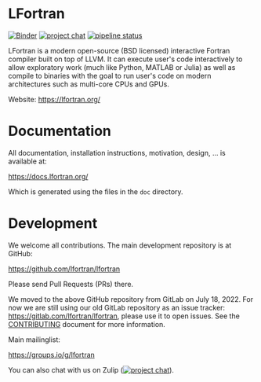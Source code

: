 # LFortran

[![Binder](https://mybinder.org/badge_logo.svg)](https://mybinder.org/v2/gl/lfortran%2Fweb%2Flfortran-binder/master?filepath=Demo.ipynb)
[![project chat](https://img.shields.io/badge/zulip-join_chat-brightgreen.svg)](https://lfortran.zulipchat.com/)
[![pipeline status](https://gitlab.com/lfortran/lfortran/badges/master/pipeline.svg)](https://gitlab.com/lfortran/lfortran/-/commits/master)

LFortran is a modern open-source (BSD licensed) interactive Fortran compiler
built on top of LLVM. It can execute user's code interactively to allow
exploratory work (much like Python, MATLAB or Julia) as well as compile to
binaries with the goal to run user's code on modern architectures such as
multi-core CPUs and GPUs.

Website: https://lfortran.org/

# Documentation

All documentation, installation instructions, motivation, design, ... is
available at:

https://docs.lfortran.org/

Which is generated using the files in the `doc` directory.


# Development

We welcome all contributions.
The main development repository is at GitHub:

https://github.com/lfortran/lfortran

Please send Pull Requests (PRs) there.

We moved to the above GitHub repository from GitLab on July 18, 2022. For now
we are still using our old GitLab repository as an issue tracker:
https://gitlab.com/lfortran/lfortran,
please use it to open issues.
See the [CONTRIBUTING](CONTRIBUTING.md) document for more information.

Main mailinglist:

https://groups.io/g/lfortran

You can also chat with us on Zulip ([![project chat](https://img.shields.io/badge/zulip-join_chat-brightgreen.svg)](https://lfortran.zulipchat.com/)).
